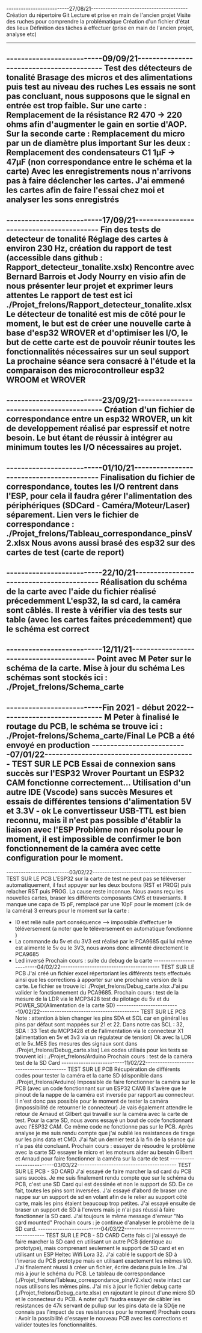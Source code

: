 --------------------------27/08/21----------------------------------------
Création du répertoire Git
Lecture et prise en main de l'ancien projet
Visite des ruches pour comprendre la problématique
Création d'un fichier d'état des lieux
Définition des tâches à effectuer (prise en main de l'ancien projet, analyse etc)

---------------------------------------------------------------------------
--------------------------09/09/21-----------------------------------------
Test des détecteurs de tonalité
Brasage des micros et des alimentations puis test au niveau des ruches 
Les essais ne sont pas concluant, nous supposons que le signal en entrée est trop faible.
Sur une carte : Remplacement de la résistance R2 470 -> 220 ohms afin d'augmenter le gain en sortie d'AOP.
Sur la seconde carte : Remplacement du micro par un de diamètre plus important
Sur les deux : Remplacement des condensateurs C1 1µF -> 47µF (non correspondance entre le schéma et la carte)
Avec les enregistrements nous n'arrivons pas à faire déclencher les cartes. 
J'ai emmené les cartes afin de faire l'essai chez moi et analyser les sons enregistrés
---------------------------------------------------------------------------
--------------------------17/09/21-----------------------------------------
Fin des tests de detecteur de tonalité
Réglage des cartes à environ 230 Hz, création du rapport de test (accessible dans github : Rapport_detecteur_tonalite.xslx)
Rencontre avec Bernard Barrois et Jody Nourry en visio afin de nous présenter leur projet et exprimer leurs attentes
Le rapport de test est ici ./Projet_frelons/Rapport_detecteur_tonalite.xlsx
Le détecteur de tonalité est mis de côté pour le moment, le but est de créer une nouvelle carte à base d'esp32 WROVER et d'optimiser les I/O,
le but de cette carte est de pouvoir réunir toutes les fonctionnalités nécessaires sur un seul support
La prochaine séance sera consacré à l'étude et la comparaison des microcontrolleur esp32 WROOM et WROVER
---------------------------------------------------------------------------
--------------------------23/09/21-----------------------------------------
Création d'un fichier de correspondance entre un esp32 WROVER, un kit de developpement réalisé par espressif et notre besoin.
Le but étant de réussir à intégrer au minimum toutes les I/O nécessaires au projet.
---------------------------------------------------------------------------
--------------------------01/10/21-----------------------------------------
Finalisation du fichier de correspondance, toutes les I/O rentrent dans l'ESP, pour cela il faudra gérer l'alimentation des périphériques (SDCard - Caméra/Moteur/Laser)
séparement.
Lien vers le fichier de correspondance : ./Projet_frelons/Tableau_correspondance_pinsV2.xlsx
Nous avons aussi brasé des esp32 sur des cartes de test (carte de report)
---------------------------------------------------------------------------
--------------------------22/10/21-----------------------------------------
Réalisation du schéma de la carte avec l'aide du fichier réalisé précedemment
L'esp32, la sd card, la caméra sont câblés.
Il reste à vérifier via des tests sur table (avec les cartes faites précedemment) que le schéma est correct
---------------------------------------------------------------------------
--------------------------12/11/21-----------------------------------------
Point avec M Peter sur le schéma de la carte.
Mise à jour du schéma
Les schémas sont stockés ici : ./Projet_frelons/Schema_carte
---------------------------------------------------------------------------
--------------------------Fin 2021 - début 2022----------------------------
M Peter à finalisé le routage du PCB, le schéma se trouve ici : ./Projet-frelons/Schema_carte/Final
Le PCB a été envoyé en production
--------------------------07/01/22-----------------------------------------
TEST SUR LE PCB
Essai de connexion sans succès sur l'ESP32 Wrover
Pourtant un ESP32 CAM fonctionne correctement...
Utilisation d'un autre IDE (Vscode) sans succès
Mesures et essais de différentes tensions d'alimentation 5V et 3.3V - ok
Le convertisseur USB-TTL est bien reconnu, mais il n'est pas possible d'établir la liaison avec l'ESP 
Problème non résolu pour le moment, il est impossible de confirmer le bon fonctionnement de la caméra avec cette configuration pour le moment.
---------------------------------------------------------------------------
--------------------------03/02/22-----------------------------------------
TEST SUR LE PCB
L'ESP32 sur la carte de test ne peut pas se téléverser automatiquement, il faut appuyer sur les deux boutons (RST et PROG) puis relacher RST puis PROG. La cause reste inconnue.
Nous avons reçu les nouvelles cartes, braser les différents composants CMS et traversants. Il manque une capa de 15 pF, remplacé par une 10pF pour le moment (clk de la caméra)
3 erreurs pour le moment sur la carte : 
- I0 est relié nulle part conséquence --> impossible d'effectuer le téléversement (a noter que le téléversement en automatique fonctionne )
- La commande du 5v et du 3V3 est réalisé par le PCA9685 qui lui même est alimenté le 5v ou le 3V3, nous avons donc alimenté directement le PCA9685
- Led inversé
Prochain cours : suite du debug de la carte 
--------------------------04/02/22-----------------------------------------
TEST SUR LE PCB
J'ai créé un fichier excel répertoriant les différents tests effectués ainsi que les corrections à apporter sur une prochaine version de la carte.
Le fichier se trouve ici ./Projet_frelons/Debug_carte.xlsx
J'ai pu valider le fonctionnement du PCA9685.
Prochain cours : test de la mesure de la LDR via le MCP3428
				 test du pilotage du 5v et du POWER_SD(Alimentation de la carte SD)
--------------------------10/02/22-----------------------------------------
TEST SUR LE PCB
Note : attention à bien changer les pins SDA et SCL car en général les pins par défaut sont mappées sur 21 et 22.
Dans notre cas SCL : 32, SDA : 33
Test du MCP3428 et de l'alimentation via le connecteur X1 (alimentation en 5v et 3v3 via un régulateur de tension)
Ok avec la LDR et le 5v_MES (les mesures des signaux sont dans ./Projet_frelons/Debug_carte.xlsx)
Les codes utilisés pour les tests se trouvent ici : ./Projet_frelons/Arduino
Prochain cours : test de la caméra
				 test de la SD Card
--------------------------11/02/22-----------------------------------------
TEST SUR LE PCB
Récupération de différents codes pour tester la caméra et la carte SD (disponible dans ./Projet_frelons/Arduino)
Impossible de faire fonctionner la caméra sur le PCB (avec un code fonctionnant sur un ESP32 CAM)
Il s'avère que le pinout de la nappe de la caméra est inversée par rapport au connecteur.
Il n'est donc pas possible pour le moment de tester la caméra (impossibilité de retourner le connecteur)
Je vais également attendre le retour de Arnaud et Gilbert qui travaille sur la caméra avec la carte de test.
Pour la carte SD, nous avons essayé un bout de code fonctionnant avec l'ESP32 CAM.
Ce même code ne fonctionne pas sur le PCB. Après analyse je me suis rendu compte que j'ai oublié les resistances de tirage sur les pins data et CMD.
J'ai fait un dernier test à la fin de la séance qui n'a pas été concluant.
Prochain cours : essayer de résoudre le problème avec la carte SD
				 essayer le micro et les moteurs
				 aider au besoin Gilbert et Arnaud pour faire fonctionner la caméra sur la carte de test
--------------------------03/03/22-----------------------------------------
TEST SUR LE PCB - SD CARD
J'ai essayé de faire marcher la sd card du PCB sans succès. Je me suis finalement rendu compte que sur le schéma du PCB, c'est une SD Card qui est dessinée et non le support de SD.
De ce fait, toutes les pins sont inversées. J'ai essayé d'abord de braser une nappe sur un support de sd en volant afin de le relier au support côté carte, mais les pins étaient beaucoup trop petites.
J'ai essayé ensuite de braser un support de SD à l'envers mais je n'ai pas réussi à faire fonctionner la SD card. J'ai toujours le même message d'erreur "No card mounted"
Prochain cours : je continue d'analyser le problème de la SD card.
--------------------------04/03/22-----------------------------------------
TEST SUR LE PCB - SD CARD
Cette fois ci j'ai essayé de faire marcher la SD card en utilisant un autre PCB (identique au prototype), mais comprenant seulement le support de SD card et en utilisant un ESP Heltec Wifi Lora 32.
J'ai cablé le support de SD à l'inverse du PCB prototype mais en utilisant exactement les mêmes I/O.
J'ai finalement réussi à créer un fichier, écrire dedans puis le lire.
J'ai mis à jour le schéma du PCB. Le tableau de correspondance (./Projet_frelons/Tableau_correspondance_pinsV2.xlsx) reste intact car nous utilisons les mêmes pins.
J'ai mis à jour le fichier debug carte (./Projet_frelons/Debug_carte.xlsx) en rajoutant le pinout d'une micro SD et le connecteur du PCB.
A noter qu'il faudra essayer de câbler les resistances de 47k servant de pullup sur les pins data de la SD(je ne connais pas l'impact de ces resistances pour le moment)
Prochain cours : Avoir la possibilité d'essayer le nouveau PCB avec les corrections et valider toutes les fonctionnalités.
